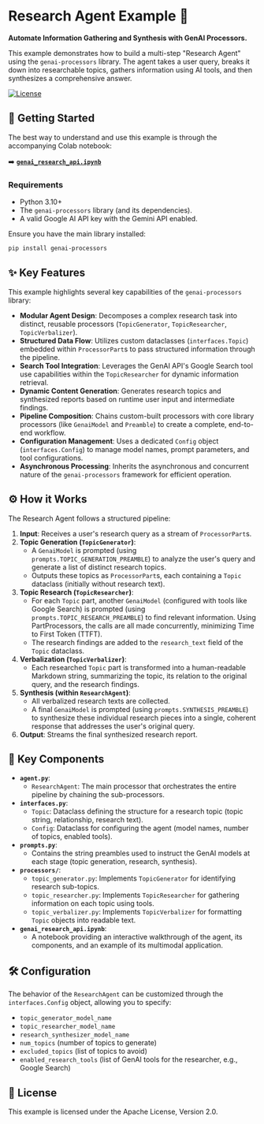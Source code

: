 # Research Agent Example 🧠

**Automate Information Gathering and Synthesis with GenAI Processors.**

This example demonstrates how to build a multi-step "Research Agent" using the
`genai-processors` library. The agent takes a user query, breaks it down into
researchable topics, gathers information using AI tools, and then synthesizes
a comprehensive answer.

[![License](https://img.shields.io/badge/License-Apache_2.0-blue.svg)](../../LICENSE)

## 🚀 Getting Started

The best way to understand and use this example is through the accompanying
Colab notebook:

➡️ **[`genai_research_api.ipynb`](https://colab.research.google.com/github/google-deepmind/genai-processors/blob/main/examples/research/research.ipynb)**

### Requirements

*   Python 3.10+
*   The `genai-processors` library (and its dependencies).
*   A valid Google AI API key with the Gemini API enabled.

Ensure you have the main library installed:
```bash
pip install genai-processors
```

## ✨ Key Features

This example highlights several key capabilities of the `genai-processors`
library:

*   **Modular Agent Design**: Decomposes a complex research task into distinct,
    reusable processors (`TopicGenerator`, `TopicResearcher`,
    `TopicVerbalizer`).
*   **Structured Data Flow**: Utilizes custom dataclasses (`interfaces.Topic`)
    embedded within `ProcessorPart`s to pass structured information through the
    pipeline.
*   **Search Tool Integration**: Leverages the GenAI API's Google Search tool
    use capabilities within the `TopicResearcher` for dynamic information
    retrieval.
*   **Dynamic Content Generation**: Generates research topics and synthesized
    reports based on runtime user input and intermediate findings.
*   **Pipeline Composition**: Chains custom-built processors with core library
    processors (like `GenaiModel` and `Preamble`) to create a complete,
    end-to-end workflow.
*   **Configuration Management**: Uses a dedicated `Config` object
    (`interfaces.Config`) to manage model names, prompt parameters, and tool
    configurations.
*   **Asynchronous Processing**: Inherits the asynchronous and concurrent nature
    of the `genai-processors` framework for efficient operation.

## ⚙️ How it Works

The Research Agent follows a structured pipeline:

1.  **Input**: Receives a user's research query as a stream of `ProcessorPart`s.
2.  **Topic Generation (`TopicGenerator`)**:
    *   A `GenaiModel` is prompted (using `prompts.TOPIC_GENERATION_PREAMBLE`)
    to analyze the user's query and generate a list of distinct research topics.
    *   Outputs these topics as `ProcessorPart`s, each containing a `Topic`
    dataclass (initially without research text).
3.  **Topic Research (`TopicResearcher`)**:
    *   For each `Topic` part, another `GenaiModel` (configured with tools like
    Google Search) is prompted (using `prompts.TOPIC_RESEARCH_PREAMBLE`) to
    find relevant information. Using PartProcessors, the calls are all made
    concurrently, minimizing Time to First Token (TTFT).
    *   The research findings are added to the `research_text` field of the
    `Topic` dataclass.
4.  **Verbalization (`TopicVerbalizer`)**:
    *   Each researched `Topic` part is transformed into a human-readable
    Markdown string, summarizing the topic, its relation to the original query,
    and the research findings.
5.  **Synthesis (within `ResearchAgent`)**:
    *   All verbalized research texts are collected.
    *   A final `GenaiModel` is prompted (using `prompts.SYNTHESIS_PREAMBLE`) to
    synthesize these individual research pieces into a single, coherent response
    that addresses the user's original query.
6.  **Output**: Streams the final synthesized research report.

## 🧩 Key Components

*   **`agent.py`**:
    *   `ResearchAgent`: The main processor that orchestrates the entire
    pipeline by chaining the sub-processors.
*   **`interfaces.py`**:
    *   `Topic`: Dataclass defining the structure for a research topic (topic
    string, relationship, research text).
    *   `Config`: Dataclass for configuring the agent (model names, number of
    topics, enabled tools).
*   **`prompts.py`**:
    *   Contains the string preambles used to instruct the GenAI models at each
    stage (topic generation, research, synthesis).
*   **`processors/`**:
    *   `topic_generator.py`: Implements `TopicGenerator` for identifying
    research sub-topics.
    *   `topic_researcher.py`: Implements `TopicResearcher` for gathering
    information on each topic using tools.
    *   `topic_verbalizer.py`: Implements `TopicVerbalizer` for formatting
    `Topic` objects into readable text.
*   **`genai_research_api.ipynb`**:
    *   A notebook providing an interactive walkthrough of the agent, its
    components, and an example of its multimodal application.

## 🛠️ Configuration

The behavior of the `ResearchAgent` can be customized through the
`interfaces.Config` object, allowing you to specify:

*   `topic_generator_model_name`
*   `topic_researcher_model_name`
*   `research_synthesizer_model_name`
*   `num_topics` (number of topics to generate)
*   `excluded_topics` (list of topics to avoid)
*   `enabled_research_tools` (list of GenAI tools for the researcher, e.g.,
    Google Search)

## 📜 License

This example is licensed under the Apache License, Version 2.0.
